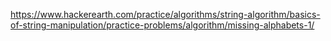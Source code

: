 https://www.hackerearth.com/practice/algorithms/string-algorithm/basics-of-string-manipulation/practice-problems/algorithm/missing-alphabets-1/
